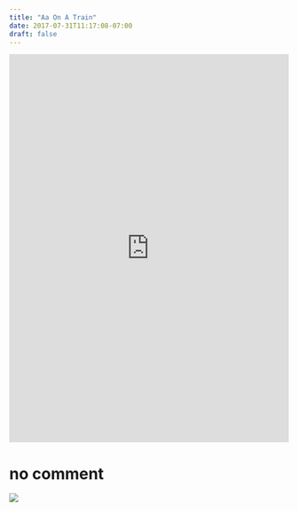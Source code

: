 ```yaml
---
title: "Aa On A Train"
date: 2017-07-31T11:17:08-07:00
draft: false
---
```


<iframe width="100%" height="700" scrolling="no" frameborder="no" allow="autoplay" src="https://w.soundcloud.com/player/?url=https%3A//api.soundcloud.com/playlists/363926693%3Fsecret_token%3Ds-AGwNQ&color=%2322f5f5&auto_play=false&hide_related=false&show_comments=true&show_user=true&show_reposts=false&show_teaser=true&visual=true"></iframe>

# no comment

<img src="/images/drunk-caltrain.jpg">
